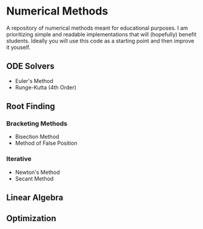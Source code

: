 # Numerical Methods
A repository of numerical methods meant for educational purposes. I am prioritizing simple and readable implementations that will (hopefully) benefit students. Ideally you will use this code as a starting point and then improve it youself.


## ODE Solvers
- Euler's Method
- Runge-Kutta (4th Order)

## Root Finding

### Bracketing Methods
- Bisection Method
- Method of False Position

### Iterative
- Newton's Method
- Secant Method

## Linear Algebra

## Optimization
